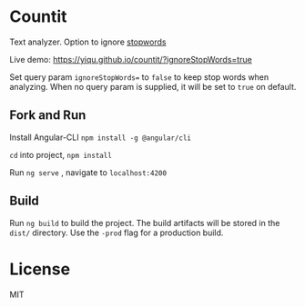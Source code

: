 # Countit

Text analyzer. Option to ignore [stopwords](https://en.wikipedia.org/wiki/Stop_words)

Live demo: https://yiqu.github.io/countit/?ignoreStopWords=true

Set query param `ignoreStopWords=` to `false` to keep stop words when analyzing. When no query param is supplied,
it will be set to `true` on default.

## Fork and Run

Install Angular-CLI `npm install -g @angular/cli`

`cd` into project, `npm install`

Run `ng serve` , navigate to `localhost:4200`

## Build

Run `ng build` to build the project. The build artifacts will be stored in the `dist/` directory. Use the `-prod` flag for a production build.

# License

MIT

